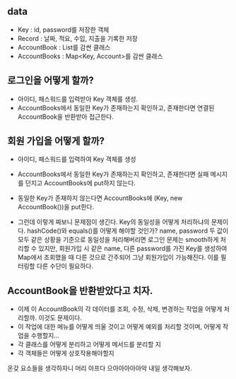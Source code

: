 
## data
- Key : id, password를 저장한 객체
- Record : 날짜, 적요, 수입, 지출을 기록한 저장
- AccountBook : List<Record>를 감싼 클래스
- AccountBooks : Map<Key, Account>를 감싼 클래스

## 로그인을 어떻게 할까?
- 아이디, 패스워드를 입력받아 Key 객체를 생성.
- AccountBooks에서 동일한 Key가 존재하는지 확인하고, 존재한다면 연결된 AccountBook을 반환받아 접근한다.

## 회원 가입을 어떻게 할까?
- 아이디, 패스워드를 입력하여 Key 객체를 생성
- AccountBooks에서 동일한 Key가 존재하는지 확인하고, 존재한다면 실패 메시지를 던지고 AccountBooks에 put하지 않는다.
- 동일한 Key가 존재하지 않는다면 AccountBooks에 (Key, new AccountBook())을 put한다.

- 그런데 이렇게 짜보니 문제점이 생긴다. Key의 동일성을 어떻게 처리하냐의 문제이다. hashCode()와 equals()를 어떻게 해야할 것인가?
name, password 두 값이 모두 같은 상황을 기준으로 동일성을 처리해버리면 로그인 문제는 smooth하게 처리할 수 있지만,
회원가입 시 같은 name, 다른 password를 가진 Key를 생성하여 Map에서 조회했을 때 다른 것으로 간주되어 그냥 회원가입이 가능해진다. 이를 필터링할 다른 수단이 필요하다.

## AccountBook을 반환받았다고 치자.
- 이제 이 AccountBook의 각 데이터를 조회, 수정, 삭제, 변경하는 작업을 어떻게 처리할까. 이것도 문제이다.
- 이 작업에 대한 메뉴를 어떻게 띄울 것이고 어떻게 예외를 처리할 것이며, 어떻게 작업을 수행할지...
- 각 클래스를 어떻게 분리하고 어떻게 메서드를 분리할 지
- 각 객체들은 어떻게 상호작용해야할지

온갖 요소들을 생각하자니 머리 아프다 으아아아아아악 내일 생각해보자.